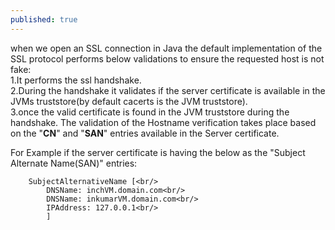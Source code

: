 ```yaml
---
published: true
---
```

when we open an SSL connection in Java the default implementation of the SSL protocol performs below validations to ensure the requested host is not fake:<br/>
1.It performs the ssl handshake.<br/>
2.During the handshake it validates if the server certificate is available in the JVMs truststore(by 		default cacerts is the JVM truststore).<br/>
3.once the valid certificate is found in the JVM truststore during the handshake. The validation of the 	Hostname verification takes place based on the "**CN**" and "**SAN**" entries available in the Server 		certificate.<br/>

For Example if the server certificate is having the below as the "Subject Alternate Name(SAN)" entries:<br/>
```
	SubjectAlternativeName [<br/>
    	DNSName: inchVM.domain.com<br/>
     	DNSName: inkumarVM.domain.com<br/>
     	IPAddress: 127.0.0.1<br/>
     	]
```
